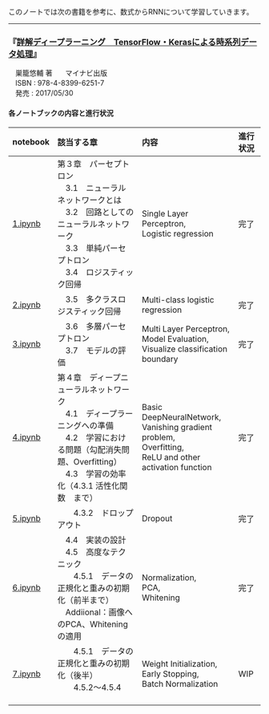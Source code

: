 このノートでは次の書籍を参考に、数式からRNNについて学習していきます。  
  
---
### 『[詳解ディープラーニング　TensorFlow・Kerasによる時系列データ処理](https://book.mynavi.jp/ec/products/detail/id=72995)』
　巣籠悠輔 著  
　マイナビ出版  
　ISBN : 978-4-8399-6251-7  
　発売 : 2017/05/30  
  
#### 各ノートブックの内容と進行状況 

|notebook|該当する章|内容|進行状況|
|:--|:--|:--|:--|
|[1.ipynb](https://github.com/YouheiKomakine/study_memo/blob/master/Syoukai_DeepLearning/Syoukai_DeepLearning_1.ipynb)|第３章　パーセプトロン<br />　3.1　ニューラルネットワークとは<br />　3.2　回路としてのニューラルネットワーク<br />　3.3　単純パーセプトロン<br />　3.4　ロジスティック回帰|Single Layer Perceptron, <br />Logistic regression|完了|
|[2.ipynb](https://github.com/YouheiKomakine/study_memo/blob/master/Syoukai_DeepLearning/Syoukai_DeepLearning_2.ipynb)|　3.5　多クラスロジスティック回帰|Multi-class logistic regression|完了|
|[3.ipynb](https://github.com/YouheiKomakine/study_memo/blob/master/Syoukai_DeepLearning/Syoukai_DeepLearning_3.ipynb)|　3.6　多層パーセプトロン<br />　3.7　モデルの評価|Multi Layer Perceptron, <br />Model Evaluation, <br />Visualize classification boundary|完了|
|[4.ipynb](https://github.com/YouheiKomakine/study_memo/blob/master/Syoukai_DeepLearning/Syoukai_DeepLearning_4.ipynb)|第４章　ディープニューラルネットワーク<br />　4.1　ディープラーニングへの準備<br />　4.2　学習における問題（勾配消失問題、Overfitting）<br />　4.3　学習の効率化（4.3.1 活性化関数　まで）|Basic DeepNeuralNetwork, <br />Vanishing gradient problem, <br />Overfitting, <br />ReLU and other activation function|完了|
|[5.ipynb](https://github.com/YouheiKomakine/study_memo/blob/master/Syoukai_DeepLearning/Syoukai_DeepLearning_5.ipynb)|　　4.3.2　ドロップアウト|Dropout|完了|
|[6.ipynb](https://github.com/YouheiKomakine/study_memo/blob/master/Syoukai_DeepLearning/Syoukai_DeepLearning_6.ipynb)|　4.4　実装の設計<br />　4.5　高度なテクニック<br />　　4.5.1　データの正規化と重みの初期化（前半まで）<br />　Addiional：画像へのPCA、Whiteningの適用|Normalization, <br />PCA, <br />Whitening|完了|
|[7.ipynb](https://github.com/YouheiKomakine/study_memo/blob/master/Syoukai_DeepLearning/Syoukai_DeepLearning_7.ipynb)|　　4.5.1　データの正規化と重みの初期化（後半）<br />　　4.5.2〜4.5.4<br />　|Weight Initialization, <br />Early Stopping, <br />Batch Normalization|WIP|
